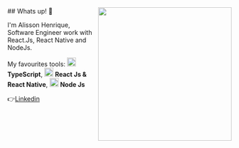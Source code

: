 <img align="right" src="https://github.com/AlissonHenrique/blob/master/images/illustration.png" width="300"/>
##  Whats up! 👋

I'm Alisson Henrique, Software Engineer work with React.Js, React Native and NodeJs.

My favourites tools: <img src="https://i.ibb.co/PZ2XZgr/ts.png" width="20"/> <b>TypeScript</b>, <img src="https://i.ibb.co/4RHMmLQ/react.png" width="20"/> <b>React Js & React Native</b>, <img src="https://i.ibb.co/vVxmyN2/node.png" width="20"/> <b>Node Js</b>

👉[Linkedin](https://www.linkedin.com/in/alissonhenri/)

<!--
**AlissonHenrique/AlissonHenrique** is a ✨ _special_ ✨ repository because its `README.md` (this file) appears on your GitHub profile.
